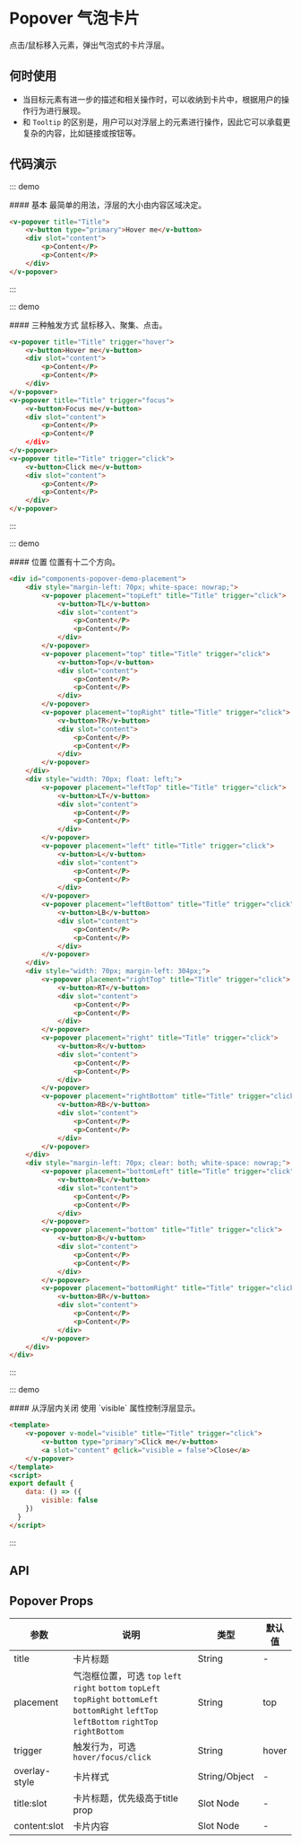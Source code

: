 <script>
export default {
    data: () => ({
        visible: false
    }),
}
</script>
<style>
#components-popover-demo-placement .ant-btn {
    width: 70px;
}
.box-demo .ant-popover-wrapper {
    margin-right: 8px;
    margin-bottom: 8px;
}
</style>

# Popover 气泡卡片

点击/鼠标移入元素，弹出气泡式的卡片浮层。

## 何时使用
- 当目标元素有进一步的描述和相关操作时，可以收纳到卡片中，根据用户的操作行为进行展现。
- 和 `Tooltip` 的区别是，用户可以对浮层上的元素进行操作，因此它可以承载更复杂的内容，比如链接或按钮等。

## 代码演示

::: demo
<summary>
  #### 基本
  最简单的用法，浮层的大小由内容区域决定。
</summary>

```html
<v-popover title="Title">
    <v-button type="primary">Hover me</v-button>
    <div slot="content">
        <p>Content</P>
        <p>Content</P>
    </div>    
</v-popover>
```

:::

::: demo
<summary>
  #### 三种触发方式
  鼠标移入、聚集、点击。
</summary>

```html
<v-popover title="Title" trigger="hover">
    <v-button>Hover me</v-button>
    <div slot="content">
        <p>Content</P>
        <p>Content</P>
    </div>    
</v-popover>
<v-popover title="Title" trigger="focus">
    <v-button>Focus me</v-button>
    <div slot="content">
        <p>Content</P>
        <p>Content</P
    </div>    
</v-popover>
<v-popover title="Title" trigger="click">
    <v-button>Click me</v-button>
    <div slot="content">
        <p>Content</P>
        <p>Content</P>
    </div>    
</v-popover>
```

:::

::: demo
<summary>
  #### 位置
  位置有十二个方向。
</summary>

```html
<div id="components-popover-demo-placement">
    <div style="margin-left: 70px; white-space: nowrap;">
        <v-popover placement="topLeft" title="Title" trigger="click">
            <v-button>TL</v-button>
            <div slot="content">
                <p>Content</P>
                <p>Content</P>
            </div> 
        </v-popover>
        <v-popover placement="top" title="Title" trigger="click">
            <v-button>Top</v-button>
            <div slot="content">
                <p>Content</P>
                <p>Content</P>
            </div> 
        </v-popover>
        <v-popover placement="topRight" title="Title" trigger="click">
            <v-button>TR</v-button>
            <div slot="content">
                <p>Content</P>
                <p>Content</P>
            </div> 
        </v-popover>
    </div>
    <div style="width: 70px; float: left;">
        <v-popover placement="leftTop" title="Title" trigger="click">
            <v-button>LT</v-button>
            <div slot="content">
                <p>Content</P>
                <p>Content</P>
            </div> 
        </v-popover>
        <v-popover placement="left" title="Title" trigger="click">
            <v-button>L</v-button>
            <div slot="content">
                <p>Content</P>
                <p>Content</P>
            </div> 
        </v-popover>
        <v-popover placement="leftBottom" title="Title" trigger="click">
            <v-button>LB</v-button>
            <div slot="content">
                <p>Content</P>
                <p>Content</P>
            </div> 
        </v-popover>
    </div>
    <div style="width: 70px; margin-left: 304px;">
        <v-popover placement="rightTop" title="Title" trigger="click">
            <v-button>RT</v-button>
            <div slot="content">
                <p>Content</P>
                <p>Content</P>
            </div> 
        </v-popover>
        <v-popover placement="right" title="Title" trigger="click">
            <v-button>R</v-button>
            <div slot="content">
                <p>Content</P>
                <p>Content</P>
            </div> 
        </v-popover>
        <v-popover placement="rightBottom" title="Title" trigger="click">
            <v-button>RB</v-button>
            <div slot="content">
                <p>Content</P>
                <p>Content</P>
            </div> 
        </v-popover>
    </div>
    <div style="margin-left: 70px; clear: both; white-space: nowrap;">
        <v-popover placement="bottomLeft" title="Title" trigger="click">
            <v-button>BL</v-button>
            <div slot="content">
                <p>Content</P>
                <p>Content</P>
            </div> 
        </v-popover>
        <v-popover placement="bottom" title="Title" trigger="click">
            <v-button>B</v-button>
            <div slot="content">
                <p>Content</P>
                <p>Content</P>
            </div> 
        </v-popover>
        <v-popover placement="bottomRight" title="Title" trigger="click">
            <v-button>BR</v-button>
            <div slot="content">
                <p>Content</P>
                <p>Content</P>
            </div> 
        </v-popover>
    </div>
</div>
```

:::

::: demo
<summary>
  #### 从浮层内关闭
  使用 `visible` 属性控制浮层显示。
</summary>

```html
<template>   
    <v-popover v-model="visible" title="Title" trigger="click">
        <v-button type="primary">Click me</v-button>
        <a slot="content" @click="visible = false">Close</a>    
    </v-popover>
</template>
<script>
export default {
    data: () => ({
        visible: false
    })
  }
</script>
```

:::

## API

## Popover Props
| 参数        | 说明           | 类型               | 默认值       |
|------------|----------------|-------------------|-------------|
| title    | 卡片标题 | String | - |
| placement | 气泡框位置，可选 `top` `left` `right` `bottom` `topLeft` `topRight` `bottomLeft` `bottomRight` `leftTop` `leftBottom` `rightTop` `rightBottom` | String | top |
| trigger | 触发行为，可选 `hover/focus/click` | String | hover |
| overlay-style | 卡片样式 | String/Object | - |
| title:slot | 卡片标题，优先级高于title prop | Slot Node | - |
| content:slot | 卡片内容 | Slot Node | - |
